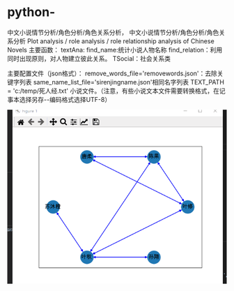 # python-
中文小说情节分析/角色分析/角色关系分析， 中文小说情节分析/角色分析/角色关系分析 Plot analysis / role analysis / role relationship analysis of Chinese Novels
主要函数：
textAna:
  find_name:统计小说人物名称
  find_relation：利用同时出现原则，对人物建立彼此关系。
TSocial：社会关系类


主要配置文件（json格式）：
  remove_words_file='removewords.json'：去除关键字列表
  same_name_list_file='sirenjingname.json'相同名字列表
  TEXT_PATH = 'c:/temp/死人经.txt' 小说文件。（注意，有些小说文本文件需要转换格式，在记事本选择另存--编码格式选择UTF-8）
  


![image](https://github.com/yuanren88/python-/blob/master/image/quanzhigaoshou.gif)
